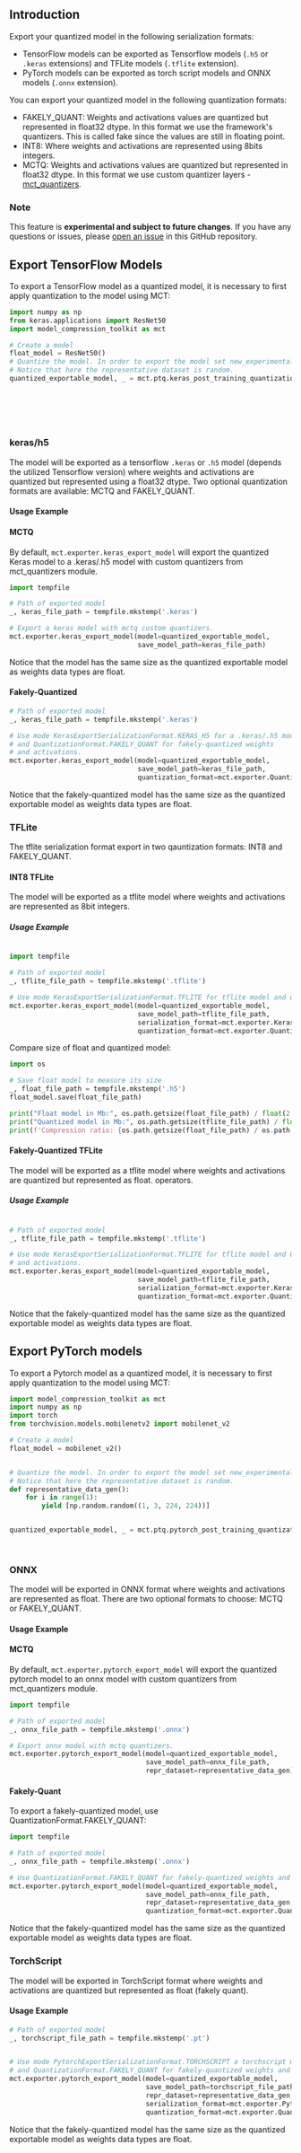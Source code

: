## Introduction

Export your quantized model in the following serialization formats:

* TensorFlow models can be exported as Tensorflow models (`.h5` or `.keras` extensions) and TFLite models (`.tflite` extension).
* PyTorch models can be exported as torch script models and ONNX models (`.onnx` extension).

You can export your quantized model in the following quantization formats:
* FAKELY_QUANT: Weights and activations values are quantized but represented in float32 dtype. In this format we use the framework's quantizers. This is called fake since the values are still in floating point.
* INT8: Where weights and activations are represented using 8bits integers.
* MCTQ: Weights and activations values are quantized but represented in float32 dtype. In this format we use custom quantizer layers - [mct_quantizers](https://github.com/sony/mct_quantizers#readme).


### Note

This feature is **experimental and subject to future changes**. If you have any questions or issues,
please [open an issue](https://github.com/sony/model_optimization/issues/new/choose) in this GitHub repository.

## Export TensorFlow Models

To export a TensorFlow model as a quantized model, it is necessary to first apply quantization 
to the model using MCT:

```python
import numpy as np
from keras.applications import ResNet50
import model_compression_toolkit as mct

# Create a model
float_model = ResNet50()
# Quantize the model. In order to export the model set new_experimental_exporter to True.
# Notice that here the representative dataset is random.
quantized_exportable_model, _ = mct.ptq.keras_post_training_quantization_experimental(float_model,
                                                                                      representative_data_gen=lambda: [
                                                                                          np.random.random(
                                                                                              (1, 224, 224, 3))],
                                                                                      new_experimental_exporter=True)



```


### keras/h5

The model will be exported as a tensorflow `.keras` or `.h5` model (depends the utilized Tensorflow version)
where weights and activations are quantized but represented using a float32 dtype.
Two optional quantization formats are available: MCTQ and FAKELY_QUANT.

#### Usage Example

#### MCTQ

By default, `mct.exporter.keras_export_model` will export the quantized Keras model to 
a .keras/.h5 model with custom quantizers from mct_quantizers module.

```python
import tempfile

# Path of exported model
_, keras_file_path = tempfile.mkstemp('.keras')

# Export a keras model with mctq custom quantizers.
mct.exporter.keras_export_model(model=quantized_exportable_model, 
                                save_model_path=keras_file_path)
```

Notice that the model has the same size as the quantized exportable model as weights data types are
float.

#### Fakely-Quantized

```python
# Path of exported model
_, keras_file_path = tempfile.mkstemp('.keras')

# Use mode KerasExportSerializationFormat.KERAS_H5 for a .keras/.h5 model 
# and QuantizationFormat.FAKELY_QUANT for fakely-quantized weights 
# and activations.
mct.exporter.keras_export_model(model=quantized_exportable_model, 
                                save_model_path=keras_file_path,
                                quantization_format=mct.exporter.QuantizationFormat.FAKELY_QUANT)
```

Notice that the fakely-quantized model has the same size as the quantized exportable model as weights data types are
float.


### TFLite
The tflite serialization format export in two qauntization formats: INT8 and FAKELY_QUANT.

#### INT8 TFLite

The model will be exported as a tflite model where weights and activations are represented as 8bit integers.

##### Usage Example

```python

import tempfile

# Path of exported model
_, tflite_file_path = tempfile.mkstemp('.tflite')

# Use mode KerasExportSerializationFormat.TFLITE for tflite model and quantization_format.INT8.
mct.exporter.keras_export_model(model=quantized_exportable_model,
                                save_model_path=tflite_file_path,
                                serialization_format=mct.exporter.KerasExportSerializationFormat.TFLITE,
                                quantization_format=mct.exporter.QuantizationFormat.INT8)

```

Compare size of float and quantized model:

```python
import os

# Save float model to measure its size
_, float_file_path = tempfile.mkstemp('.h5')
float_model.save(float_file_path)

print("Float model in Mb:", os.path.getsize(float_file_path) / float(2 ** 20))
print("Quantized model in Mb:", os.path.getsize(tflite_file_path) / float(2 ** 20))
print(f'Compression ratio: {os.path.getsize(float_file_path) / os.path.getsize(tflite_file_path)}')
```

#### Fakely-Quantized TFLite

The model will be exported as a tflite model where weights and activations are quantized but represented as float.
operators.

##### Usage Example

```python

# Path of exported model
_, tflite_file_path = tempfile.mkstemp('.tflite')

# Use mode KerasExportSerializationFormat.TFLITE for tflite model and QuantizationFormat.FAKELY_QUANT for fakely-quantized weights 
# and activations.
mct.exporter.keras_export_model(model=quantized_exportable_model,
                                save_model_path=tflite_file_path,
                                serialization_format=mct.exporter.KerasExportSerializationFormat.TFLITE,
                                quantization_format=mct.exporter.QuantizationFormat.FAKELY_QUANT)
```

Notice that the fakely-quantized model has the same size as the quantized exportable model as weights data types are
float.

## Export PyTorch models

To export a Pytorch model as a quantized model, it is necessary to first apply quantization 
to the model using MCT:

```python
import model_compression_toolkit as mct
import numpy as np
import torch
from torchvision.models.mobilenetv2 import mobilenet_v2

# Create a model
float_model = mobilenet_v2()


# Quantize the model. In order to export the model set new_experimental_exporter to True.
# Notice that here the representative dataset is random.
def representative_data_gen():
    for i in range(1):
        yield [np.random.random((1, 3, 224, 224))]


quantized_exportable_model, _ = mct.ptq.pytorch_post_training_quantization_experimental(float_model,
                                                                                    representative_data_gen=representative_data_gen,
                                                                                    new_experimental_exporter=True)
```

### ONNX

The model will be exported in ONNX format where weights and activations are represented as float.
There are two optional formats to choose: MCTQ or FAKELY_QUANT.

#### Usage Example


#### MCTQ

By default, `mct.exporter.pytorch_export_model` will export the quantized pytorch model to
an onnx model with custom quantizers from mct_quantizers module.  

```python
import tempfile

# Path of exported model
_, onnx_file_path = tempfile.mkstemp('.onnx')

# Export onnx model with mctq quantizers.
mct.exporter.pytorch_export_model(model=quantized_exportable_model,
                                  save_model_path=onnx_file_path,
                                  repr_dataset=representative_data_gen)
```


#### Fakely-Quant

To export a fakely-quantized model, use QuantizationFormat.FAKELY_QUANT:

```python
import tempfile

# Path of exported model
_, onnx_file_path = tempfile.mkstemp('.onnx')

# Use QuantizationFormat.FAKELY_QUANT for fakely-quantized weights and activations.
mct.exporter.pytorch_export_model(model=quantized_exportable_model,
                                  save_model_path=onnx_file_path,
                                  repr_dataset=representative_data_gen,
                                  quantization_format=mct.exporter.QuantizationFormat.FAKELY_QUANT)
```

Notice that the fakely-quantized model has the same size as the quantized 
exportable model as weights data types are float.

### TorchScript

The model will be exported in TorchScript format where weights and activations are 
quantized but represented as float (fakely quant).

#### Usage Example

```python
# Path of exported model
_, torchscript_file_path = tempfile.mkstemp('.pt')


# Use mode PytorchExportSerializationFormat.TORCHSCRIPT a torchscript model 
# and QuantizationFormat.FAKELY_QUANT for fakely-quantized weights and activations.
mct.exporter.pytorch_export_model(model=quantized_exportable_model,
                                  save_model_path=torchscript_file_path,
                                  repr_dataset=representative_data_gen,
                                  serialization_format=mct.exporter.PytorchExportSerializationFormat.TORCHSCRIPT,
                                  quantization_format=mct.exporter.QuantizationFormat.FAKELY_QUANT)
```

Notice that the fakely-quantized model has the same size as the quantized exportable model as weights data types are
float.
